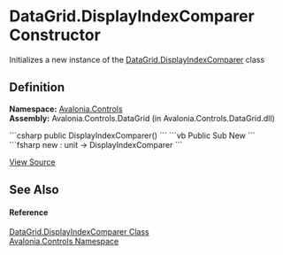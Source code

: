 # DataGrid.DisplayIndexComparer Constructor


Initializes a new instance of the <a href="T_Avalonia_Controls_DataGrid_DisplayIndexComparer">DataGrid.DisplayIndexComparer</a> class



## Definition
**Namespace:** <a href="N_Avalonia_Controls">Avalonia.Controls</a>  
**Assembly:** Avalonia.Controls.DataGrid (in Avalonia.Controls.DataGrid.dll)

<Tabs groupId="api-code-preview">
<TabItem value="csharp" label="C#">
```csharp
public DisplayIndexComparer()
```
</TabItem>
<TabItem value="vb" label="VB">
```vb
Public Sub New
```
</TabItem>
<TabItem value="fsharp" label="F#">
```fsharp
new : unit -> DisplayIndexComparer
```
</TabItem>
</Tabs>



<a href="https://github.com/AvaloniaUI/Avalonia/tree/master/src/Avalonia.Controls.DataGrid/DataGrid.cs" title="View the source code">View Source</a>



## See Also


#### Reference
<a href="T_Avalonia_Controls_DataGrid_DisplayIndexComparer">DataGrid.DisplayIndexComparer Class</a>  
<a href="N_Avalonia_Controls">Avalonia.Controls Namespace</a>  


